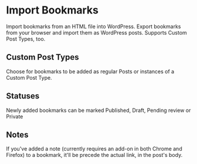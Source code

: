 # Import Bookmarks
Import bookmarks from an HTML file into WordPress. Export bookmarks from your browser and import them as WordPress posts. Supports Custom Post Types, too.

## Custom Post Types
Choose for bookmarks to be added as regular Posts or instances of a Custom Post Type.

## Statuses
Newly added bookmarks can be marked Published, Draft, Pending review or Private

## Notes
If you've added a note (currently requires an add-on in both Chrome and Firefox) to a bookmark, it'll be precede the actual link, in the post's body.
